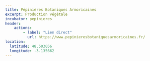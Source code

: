 ```yaml
---
title: Pépinières Botaniques Armoricaines
excerpt: Production végétale
incubator: pepinieres
header:
    actions:
        - label: "Lien direct"
          url: https://www.pepinieresbotaniquesarmoricaines.fr/
location:
  latitude: 48.503056
  longitude: -3.135662
---
```

